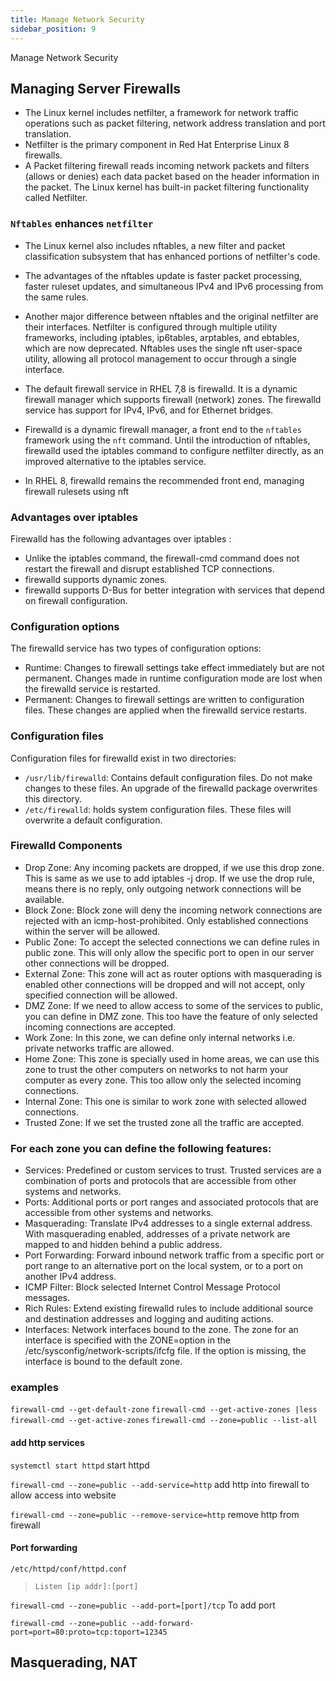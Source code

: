 ```yaml
---
title: Mamage Network Security
sidebar_position: 9
---
```


Manage Network Security

## Managing Server Firewalls

- The Linux kernel includes netfilter, a framework for network traffic operations such as packet filtering, network address translation and port translation.
- Netfilter is the primary component in Red Hat Enterprise Linux 8 firewalls.
- A Packet filtering firewall reads incoming network packets and filters (allows or denies) each data packet based on the header information in the packet. The Linux kernel has built-in packet filtering functionality called Netfilter.

### `Nftables` enhances `netfilter`

- The Linux kernel also includes nftables, a new filter and packet classification subsystem that has enhanced portions of netfilter's code.
- The advantages of the nftables update is faster packet processing, faster ruleset updates, and simultaneous IPv4 and IPv6 processing from the same rules.
- Another major difference between nftables and the original netfilter are their interfaces.
  Netfilter is configured through multiple utility frameworks, including iptables, ip6tables, arptables, and ebtables, which are now deprecated.
  Nftables uses the single nft user-space utility, allowing all protocol management to occur through a single interface.

- The default firewall service in RHEL 7,8 is firewalld.
  It is a dynamic firewall manager which supports firewall (network) zones.
  The firewalld service has support for IPv4, IPv6, and for Ethernet bridges.
- Firewalld is a dynamic firewall manager, a front end to the `nftables` framework using the `nft` command.
  Until the introduction of nftables, firewalld used the iptables command to configure netfilter directly, as an improved alternative to the iptables service.
- In RHEL 8, firewalld remains the recommended front end, managing firewall rulesets using nft

### Advantages over iptables

Firewalld has the following advantages over iptables :

- Unlike the iptables command, the firewall-cmd command does not restart the firewall and disrupt established TCP connections.
- firewalld supports dynamic zones.
- firewalld supports D-Bus for better integration with services that depend on firewall configuration.

### Configuration options

The firewalld service has two types of configuration options:

- Runtime: Changes to firewall settings take effect immediately but are not permanent. Changes made in runtime configuration mode are lost when the firewalld service is restarted.
- Permanent: Changes to firewall settings are written to configuration files. These changes are applied when the firewalld service restarts.

### Configuration files

Configuration files for firewalld exist in two directories:

- `/usr/lib/firewalld`: Contains default configuration files. Do not make changes to these files. An upgrade of the firewalld package overwrites this directory.
- `/etc/firewalld`: holds system configuration files. These files will overwrite a default configuration.

### Firewalld Components

- Drop Zone: Any incoming packets are dropped, if we use this drop zone. This is same as we use to add iptables -j drop. If we use the drop rule, means there is no reply, only outgoing network connections will be available.
- Block Zone: Block zone will deny the incoming network connections are rejected with an icmp-host-prohibited. Only established connections within the server will be allowed.
- Public Zone: To accept the selected connections we can define rules in public zone. This will only allow the specific port to open in our server other connections will be dropped.
- External Zone: This zone will act as router options with masquerading is enabled other connections will be dropped and will not accept, only specified connection will be allowed.
- DMZ Zone: If we need to allow access to some of the services to public, you can define in DMZ zone. This too have the feature of only selected incoming connections are accepted.
- Work Zone: In this zone, we can define only internal networks i.e. private networks traffic are allowed.
- Home Zone: This zone is specially used in home areas, we can use this zone to trust the other computers on networks to not harm your computer as every zone. This too allow only the selected incoming connections.
- Internal Zone: This one is similar to work zone with selected allowed connections.
- Trusted Zone: If we set the trusted zone all the traffic are accepted.

### For each zone you can define the following features:

- Services: Predefined or custom services to trust. Trusted services are a combination of ports and protocols that are accessible from other systems and networks.
- Ports: Additional ports or port ranges and associated protocols that are accessible from other systems and networks.
- Masquerading: Translate IPv4 addresses to a single external address. With masquerading enabled, addresses of a private network are mapped to and hidden behind a public address.
- Port Forwarding: Forward inbound network traffic from a specific port or port range to an alternative port on the local system, or to a port on another IPv4 address.
- ICMP Filter: Block selected Internet Control Message Protocol messages.
- Rich Rules: Extend existing firewalld rules to include additional source and destination addresses and logging and auditing actions.
- Interfaces: Network interfaces bound to the zone. The zone for an interface is specified with the ZONE=option in the /etc/sysconfig/network-scripts/ifcfg file. If the option is missing, the interface is bound to the default zone.

### examples

`firewall-cmd --get-default-zone`
`firewall-cmd --get-active-zones |less`
`firewall-cmd --get-active-zones`
`firewall-cmd --zone=public --list-all`

#### add http services

`systemctl start httpd` start httpd

`firewall-cmd --zone=public --add-service=http` add http into firewall to allow access into website

`firewall-cmd --zone=public --remove-service=http` remove http from firewall

#### Port forwarding

`/etc/httpd/conf/httpd.conf`

> `Listen [ip addr]:[port]`

`firewall-cmd --zone=public --add-port=[port]/tcp` To add port

`firewall-cmd --zone=public --add-forward-port=port=80:proto=tcp:toport=12345`

## Masquerading, NAT
